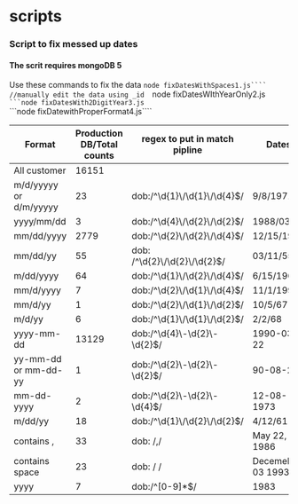 # scripts
### Script to fix messed up dates
#### The scrit requires mongoDB 5
Use these commands to fix the data
```node fixDatesWithSpaces1.js````  //manually edit the data using _id 
```node fixDatesWIthYearOnly2.js````   
```node fixDatesWith2DigitYear3.js````   
```node fixDatewithProperFormat4.js````   


|   Format               | Production DB/Total counts | regex to put in match pipline     | Dates             |  Script used                     |
| ---------------------- | -------------------------- | --------------------------------- | ----------------- | -------------------------------- |
| All customer           | 16151                      |                                   |                   |                                  |
| m/d/yyyyy or d/m/yyyyy | 23                         | dob:/^\\d{1}\\/\\d{1}\\/\\d{4}$/  | 9/8/1971          | fixDatewithProperFormat4         |
| yyyy/mm/dd             | 3                          | dob:/^\\d{4}\\/\\d{2}\\/\\d{2}$/  | 1988/03/24        | fixDatewithProperFormat4         |
| mm/dd/yyyy             | 2779                       | dob:/^\\d{2}\\/\\d{2}\\/\\d{4}$/  | 12/15/1973        | fixDatewithProperFormat4         |
| mm/dd/yy               | 55                         | dob: /^\\d{2}\\/\\d{2}\\/\\d{2}$/ | 03/11/55          | fixDatesWith2DigitYear3          |
| m/dd/yyyy              | 64                         | dob:/^\\d{1}\\/\\d{2}\\/\\d{4}$/  | 6/15/1965         | fixDatewithProperFormat4         |
| mm/d/yyyy              | 7                          | dob:/^\\d{2}\\/\\d{1}\\/\\d{4}$/  | 11/1/1990         | fixDatewithProperFormat4         |
| mm/d/yy                | 1                          | dob:/^\\d{2}\\/\\d{1}\\/\\d{2}$/  | 10/5/67           | fixDatesWith2DigitYear3          |
| m/d/yy                 | 6                          | dob:/^\\d{1}\\/\\d{1}\\/\\d{2}$/  | 2/2/68            | fixDatesWith2DigitYear3          |
| yyyy-mm-dd             | 13129                      | dob:/^\\d{4}\\-\\d{2}\\-\\d{2}$/  | 1990-03-22        | fixDatewithProperFormat4         |
| yy-mm-dd or mm-dd-yy   | 1                          | dob:/^\\d{2}\\-\\d{2}\\-\\d{2}$/  | 90-08-22          | **pending**                      |
| mm-dd-yyyy             | 2                          | dob:/^\\d{2}\\-\\d{2}\\-\\d{4}$/  | 12-08-1973        | **pending**                      |
| m/dd/yy                | 18                         | dob:/^\\d{1}\\/\\d{2}\\/\\d{2}$/  | 4/12/61           | fixDatesWith2DigitYear3          |
| contains ,             | 33                         | dob: /,/                          | May 22, 1986      | fixDatesWithSpaces1              |
| contains space         | 23                         | dob: / /                          | Decemeber 03 1993 | fixDatesWithSpaces1              |
| yyyy                   | 7                          | dob:/^\[0-9\]\*$/                 | 1983              | fixDatesWIthYearOnly2            |

